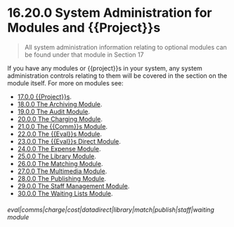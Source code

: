 # 16.20.0 System Administration for Modules and {{Project}}s

> All system administration information relating to optional modules can be found under that module in Section 17

If you have any modules or {{project}}s in your system, any system administration controls relating to them will be covered in the section on the module itself. For more on modules see:

- [17.0.0 {{Project}}s](/help/index/p/17.0.0).
- [18.0.0 The Archiving Module](/help/index/p/18.0.0).
- [19.0.0 The Audit Module](/help/index/p/19.0.0).
- [20.0.0 The Charging Module](/help/index/p/20.0.0).
- [21.0.0 The {{Comm}}s Module](/help/index/p/21.0.0).
- [22.0.0 The {{Eval}}s Module](/help/index/p/22.0.0).
- [23.0.0 The {{Eval}}s Direct Module](/help/index/p/23.0.0).
- [24.0.0 The Expense Module](/help/index/p/24.0.0).
- [25.0.0 The Library Module](/help/index/p/25.0.0).
- [26.0.0 The Matching Module](/help/index/p/26.0.0).
- [27.0.0 The Multimedia Module](/help/index/p/27.0.0).
- [28.0.0 The Publishing Module](/help/index/p/28.0.0).
- [29.0.0 The Staff Management Module](/help/index/p/29.0.0).
- [30.0.0 The Waiting Lists Module](/help/index/p/30.0.0).


###### eval|comms|charge|cost|datadirect|library|match|publish|staff|waiting module
